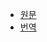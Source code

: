 - [원문](https://martinfowler.com/articles/modularizing-react-apps.html)
- [번역](https://velog.io/@eunbinn/modularizing-react-apps)
